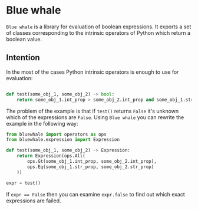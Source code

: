 # Blue whale

`Blue whale` is a library for evaluation of boolean expressions. It exports a set of classes
corresponding to the intrinsic operators of Python which return a boolean value.

## Intention

In the most of the cases Python intrinsic operators is enough to use for evaluation:

```python

def test(some_obj_1, some_obj_2) -> bool:
    return some_obj_1.int_prop > some_obj_2.int_prop and some_obj_1.str_prop == some_obj_2.str_prop
```

The problem of the example is that if `test()` returns `False` it's unknown which of the expressions
are `False`. Using `Blue whale` you can rewrite the example in the following way:

```python
from bluewhale import operators as ops
from bluewhale.expression import Expression

def test(some_obj_1, some_obj_2) -> Expression:
    return Expression(ops.All(
        ops.Gt(some_obj_1.int_prop, some_obj_2.int_prop),
        ops.Eq(some_obj_1.str_prop, some_obj_2.str_prop)
    ))

expr = test()
```

If `expr == False` then you can examine `expr.false` to find out which exact expressions are failed.
